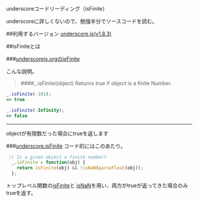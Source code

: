 underscoreコードリーディング（isFinite）

underscoreに詳しくないので、勉強半分でソースコードを読む。



##利用するバージョン
[underscore.js(v1.8.3)](https://github.com/jashkenas/underscore/tree/1.8.3)


##isFiniteとは


###[underscorejs.orgのisFinite](http://underscorejs.org/#isFinite)

こんな説明。
>####_.isFinite(object) 
Returns true if object is a finite Number.

```javascript
_.isFinite(-101);
=> true

_.isFinite(-Infinity);
=> false
```

------------- 
objectが有限数だった場合にtrueを返します

###[underscore.isFinite](https://github.com/jashkenas/underscore/blob/1.8.3/underscore.js#L1240)
コード的にはこのあたり。

```javascript
 // Is a given object a finite number?
  _.isFinite = function(obj) {
    return isFinite(obj) && !isNaN(parseFloat(obj));
  };

```

トップレベル関数の[isFinite](https://developer.mozilla.org/ja/docs/Web/JavaScript/Reference/Global_Objects/isFinite)と
[isNaN](https://developer.mozilla.org/ja/docs/Web/JavaScript/Reference/Global_Objects/isNaN)を用い、両方がtrueが返ってきた場合のみtrueを返す。
